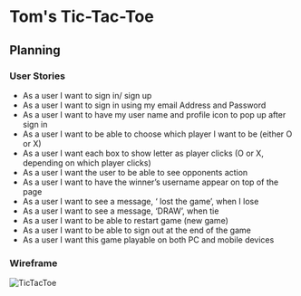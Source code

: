 # Tom's Tic-Tac-Toe

## Planning

### User Stories

- As a user I want to sign in/ sign up
- As a user I want to sign in using my email Address and Password
- As a user I want to have my user name and profile icon to pop up after sign in
- As a user I want to be able to choose which player I want to be (either O or X)
- As a user I want each box to show letter as player clicks (O or X, depending on which player clicks)
- As a user I want the user to be able to see opponents action
- As a user I want to have the winner’s username appear on top of the page
- As a user I want to see a message, ‘<username> lost the game’, when I lose
- As a user I want to see a message, ‘DRAW’, when tie
- As a user I want to be able to restart game (new game)
- As a user I want to be able to sign out at the end of the game
- As a user I want this game playable on both PC and mobile devices

### Wireframe

![TicTacToe](https://media.git.generalassemb.ly/user/35306/files/1b21be00-92ee-11eb-93d7-31340d3997a6)